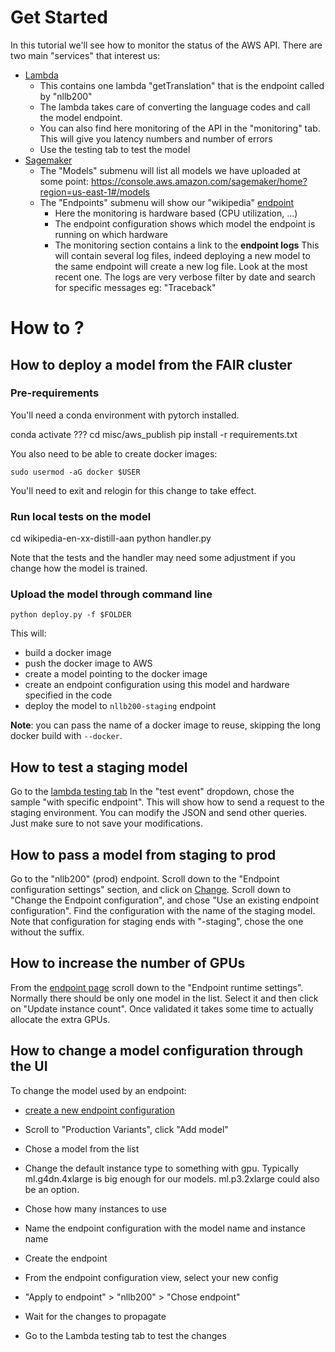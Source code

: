 # Get Started

In this tutorial we'll see how to monitor the status of the AWS API.
There are two main "services" that interest us:

* [Lambda](https://console.aws.amazon.com/lambda/home?region=us-east-1#/functions)
    * This contains one lambda "getTranslation" that is the endpoint called by "nllb200"
    * The lambda takes care of converting the language codes and call the model
    endpoint.
    * You can also find here monitoring of the API in the "monitoring" tab.
    This will give you latency numbers and number of errors
    * Use the testing tab to test the model
* [Sagemaker](https://console.aws.amazon.com/sagemaker/home?region=us-east-1#)
    * The "Models" submenu will list all models we have uploaded at some point:
        https://console.aws.amazon.com/sagemaker/home?region=us-east-1#/models
    * The "Endpoints" submenu will show our "wikipedia" [endpoint](https://console.aws.amazon.com/sagemaker/home?region=us-east-1#/endpoints/wikipedia)
        * Here the monitoring is hardware based (CPU utilization, ...)
        * The endpoint configuration shows which model the endpoint is running on  which hardware
        * The monitoring section contains a link to the **endpoint logs**
            This will contain several log files, indeed deploying a new model to the same
            endpoint will create a new log file. Look at the most recent one.
            The logs are very verbose filter by date and search for specific messages eg: "Traceback"


# How to ?

## How to deploy a model from the FAIR cluster

### Pre-requirements

You'll need a conda environment with pytorch installed.

conda activate ???
cd misc/aws_publish
pip install -r requirements.txt

You also need to be able to create docker images:

`sudo usermod -aG docker $USER`

You'll need to exit and relogin for this change to take effect.

### Run local tests on the model

cd wikipedia-en-xx-distill-aan
python handler.py

Note that the tests and the handler may need some adjustment 
if you change how the model is trained.

### Upload the model through command line

`python deploy.py -f $FOLDER`

This will:
* build a docker image
* push the docker image to AWS
* create a model pointing to the docker image
* create an endpoint configuration using this model and hardware specified in the code
* deploy the model to `nllb200-staging` endpoint

**Note**: you can pass the name of a docker image to reuse, 
skipping the long docker build with `--docker`. 

## How to test a staging model

Go to the [lambda testing tab](https://console.aws.amazon.com/lambda/home?region=us-east-1#/functions/getTranslation?tab=testing)
In the "test event" dropdown, chose the sample "with specific endpoint".
This will show how to send a request to the staging environment.
You can modify the JSON and send other queries. 
Just make sure to not save your modifications.


## How to pass a model from staging to prod

Go to the "nllb200" (prod) endpoint.
Scroll down to the "Endpoint configuration settings" section,
and click on [Change](https://console.aws.amazon.com/sagemaker/home?region=us-east-1#/endpoints/nllb200/edit).
Scroll down to "Change the Endpoint configuration", and chose "Use an existing endpoint configuration".
Find the configuration with the name of the staging model.
Note that configuration for staging ends with "-staging", 
chose the one without the suffix.


## How to increase the number of GPUs

From the [endpoint page](https://console.aws.amazon.com/sagemaker/home?region=us-east-1#/endpoints/nllb200)
scroll down to the "Endpoint runtime settings".
Normally there should be only one model in the list.
Select it and then click on "Update instance count".
Once validated it takes some time to actually allocate the extra GPUs.

## How to change a model configuration through the UI

To change the model used by an endpoint:
* [create a new endpoint configuration](https://console.aws.amazon.com/sagemaker/home?region=us-east-1#/endpointConfig/create)

* Scroll to "Production Variants", click "Add model"
* Chose a model from the list
* Change the default instance type to something with gpu. 
Typically ml.g4dn.4xlarge is big enough for our models.
ml.p3.2xlarge could also be an option.
* Chose how many instances to use
* Name the endpoint configuration with the model name and instance name
* Create the endpoint
* From the endpoint configuration view, select your new config
* "Apply to endpoint" > "nllb200" > "Chose endpoint"
* Wait for the changes to propagate
* Go to the Lambda testing tab to test the changes
